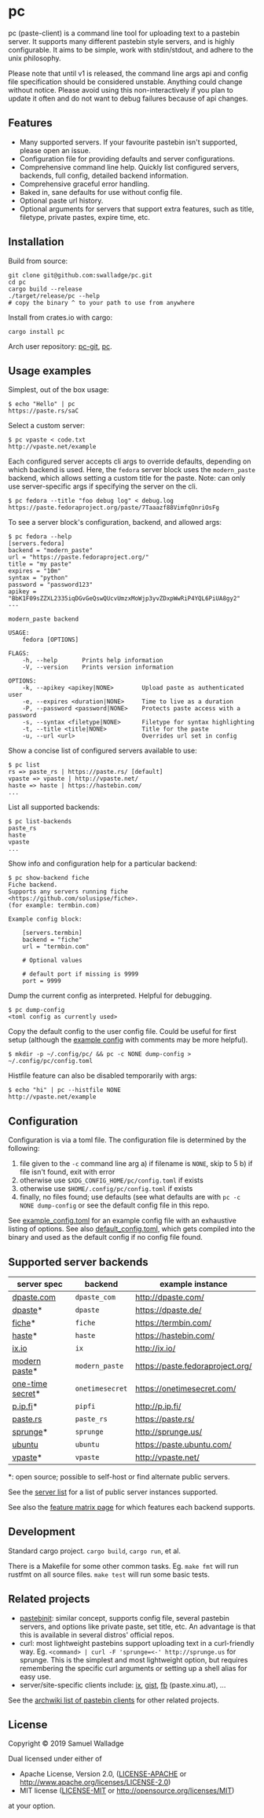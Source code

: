 # pc

pc (paste-client) is a command line tool for uploading text to a pastebin
server. It supports many different pastebin style servers, and is highly
configurable.  It aims to be simple, work with stdin/stdout, and adhere to the
unix philosophy.

Please note that until v1 is released, the command line args api and config
file specification should be considered unstable. Anything could change without
notice. Please avoid using this non-interactively if you plan to update it
often and do not want to debug failures because of api changes.

## Features

- Many supported servers. If your favourite pastebin isn't supported, please
  open an issue.
- Configuration file for providing defaults and server configurations.
- Comprehensive command line help. Quickly list configured servers, backends,
  full config, detailed backend information.
- Comprehensive graceful error handling.
- Baked in, sane defaults for use without config file.
- Optional paste url history.
- Optional arguments for servers that support extra features, such as title,
  filetype, private pastes, expire time, etc.


## Installation

Build from source:

```
git clone git@github.com:swalladge/pc.git
cd pc
cargo build --release
./target/release/pc --help
# copy the binary ^ to your path to use from anywhere
```

Install from crates.io with cargo:

```
cargo install pc
```

Arch user repository: [pc-git](https://aur.archlinux.org/packages/pc-git/),
[pc](https://aur.archlinux.org/packages/pc/).


## Usage examples

Simplest, out of the box usage:

```
$ echo "Hello" | pc
https://paste.rs/saC
```

Select a custom server:

```
$ pc vpaste < code.txt
http://vpaste.net/example
```

Each configured server accepts cli args to override defaults, depending on
which backend is used. Here, the `fedora` server block uses the `modern_paste`
backend, which allows setting a custom title for the paste.
Note: can only use server-specific args if specifying the server on the cli.

```
$ pc fedora --title "foo debug log" < debug.log
https://paste.fedoraproject.org/paste/7Taaazf88VimfqOnriOsFg
```

To see a server block's configuration, backend, and allowed args:

```
$ pc fedora --help
[servers.fedora]
backend = "modern_paste"
url = "https://paste.fedoraproject.org/"
title = "my paste"
expires = "10m"
syntax = "python"
password = "password123"
apikey = "BbK1F09sZZXL2335iqDGvGeQswQUcvUmzxMoWjp3yvZDxpWwRiP4YQL6PiUA8gy2"
---

modern_paste backend

USAGE:
    fedora [OPTIONS]

FLAGS:
    -h, --help       Prints help information
    -V, --version    Prints version information

OPTIONS:
    -k, --apikey <apikey|NONE>        Upload paste as authenticated user
    -e, --expires <duration|NONE>     Time to live as a duration
    -P, --password <password|NONE>    Protects paste access with a password
    -s, --syntax <filetype|NONE>      Filetype for syntax highlighting
    -t, --title <title|NONE>          Title for the paste
    -u, --url <url>                   Overrides url set in config
```

Show a concise list of configured servers available to use:

```
$ pc list
rs => paste_rs | https://paste.rs/ [default]
vpaste => vpaste | http://vpaste.net/
haste => haste | https://hastebin.com/
...
```

List all supported backends:

```
$ pc list-backends
paste_rs
haste
vpaste
...
```

Show info and configuration help for a particular backend:

```
$ pc show-backend fiche
Fiche backend.
Supports any servers running fiche <https://github.com/solusipse/fiche>.
(for example: termbin.com)

Example config block:

    [servers.termbin]
    backend = "fiche"
    url = "termbin.com"

    # Optional values

    # default port if missing is 9999
    port = 9999

```

Dump the current config as interpreted. Helpful for debugging.

```
$ pc dump-config
<toml config as currently used>
```

Copy the default config to the user config file. Could be useful for first
setup (although the [example config](./example_config.toml) with comments may
be more helpful).

```
$ mkdir -p ~/.config/pc/ && pc -c NONE dump-config > ~/.config/pc/config.toml
```

Histfile feature can also be disabled temporarily with args:

```
$ echo "hi" | pc --histfile NONE
http://vpaste.net/example
```


## Configuration

Configuration is via a toml file. The configuration file is determined by the
following:

1. file given to the `-c` command line arg
  a) if filename is `NONE`, skip to 5
  b) if file isn't found, exit with error
2. otherwise use `$XDG_CONFIG_HOME/pc/config.toml` if exists
3. otherwise use `$HOME/.config/pc/config.toml` if exists
5. finally, no files found; use defaults (see what defaults
   are with `pc -c NONE dump-config` or see the default config file in this
   repo.

See [example_config.toml](./example_config.toml) for an example config file
with an exhaustive listing of options.  See also
[default_config.toml](./default_config.toml), which gets compiled into the
binary and used as the default config if no config file found.


## Supported server backends

| server spec                                                          | backend         | example instance                 |
| ------                                                               | -------         | ---------------                  |
| [dpaste.com](http://dpaste.com/api/v2/)                              | `dpaste_com`    | http://dpaste.com/               |
| [dpaste](https://github.com/bartTC/dpaste)\*                         | `dpaste`        | https://dpaste.de/               |
| [fiche](https://github.com/solusipse/fiche)\*                        | `fiche`         | https://termbin.com/             |
| [haste](https://github.com/seejohnrun/haste-server)\*                | `haste`         | https://hastebin.com/            |
| [ix.io](http://ix.io/)                                               | `ix`            | http://ix.io/                    |
| [modern paste](https://github.com/LINKIWI/modern-paste)\*            | `modern_paste`  | https://paste.fedoraproject.org/ |
| [one-time secret](https://github.com/onetimesecret/onetimesecret)\*  | `onetimesecret` | https://onetimesecret.com/       |
| [p.ip.fi](https://github.com/ytti/seitti-app/blob/master/paste.rb)\* | `pipfi`         | http://p.ip.fi/                  |
| [paste.rs](https://paste.rs/web)                                     | `paste_rs`      | https://paste.rs/                |
| [sprunge](https://github.com/rupa/sprunge)\*                         | `sprunge`       | http://sprunge.us/               |
| [ubuntu](https://paste.ubuntu.com/)                                  | `ubuntu`        | https://paste.ubuntu.com/        |
| [vpaste](http://pileus.org/tools/vpaste)\*                           | `vpaste`        | http://vpaste.net/               |

\*: open source; possible to self-host or find alternate public servers.

See the [server list](docs/server-list.md) for a list of public server instances supported.

See also the [feature matrix page](docs/feature-matrix.md) for which features
each backend supports.


## Development

Standard cargo project. `cargo build`, `cargo run`, et al.

There is a Makefile for some other common tasks. Eg. `make fmt` will run
rustfmt on all source files. `make test` will run some basic tests.


## Related projects

- [pastebinit](https://launchpad.net/pastebinit): similar concept, supports
  config file, several pastebin servers, and options like private paste, set
  title, etc. An advantage is that this is available in several distros'
  official repos.
- curl: most lightweight pastebins support uploading text in a curl-friendly
  way. Eg. `<command> | curl -F 'sprunge=<-' http://sprunge.us` for sprunge.
  This is the simplest and most lightweight option, but requires remembering
  the specific curl arguments or setting up a shell alias for easy use.
- server/site-specific clients include: [ix](http://ix.io/client),
  [gist](https://github.com/defunkt/gist),
  [fb](https://git.server-speed.net/users/flo/fb/) (paste.xinu.at), ...

See the [archwiki list of pastebin clients](https://wiki.archlinux.org/index.php/List_of_applications/Internet#Pastebin_clients) for other related projects.


## License

Copyright © 2019 Samuel Walladge

Dual licensed under either of

* Apache License, Version 2.0, ([LICENSE-APACHE](LICENSE-APACHE) or http://www.apache.org/licenses/LICENSE-2.0)
* MIT license ([LICENSE-MIT](LICENSE-MIT) or http://opensource.org/licenses/MIT)

at your option.

